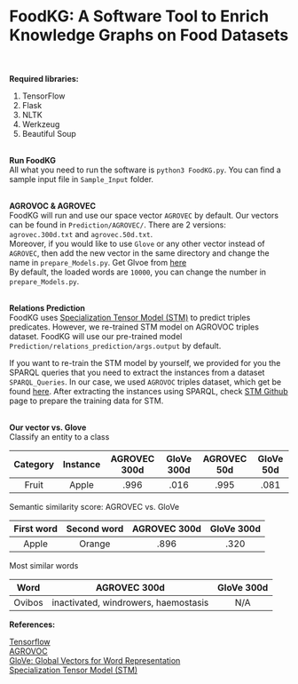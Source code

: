 # FoodKG: A Software Tool to Enrich Knowledge Graphs on Food Datasets </br> </br>

**Required libraries:** 
1) TensorFlow 
2) Flask 
3) NLTK 
4) Werkzeug 
5) Beautiful Soup  </br></br>


**Run FoodKG**</br>
All what you need to run the software is `python3 FoodKG.py`. You can find a sample input file in `Sample_Input` folder. </br> </br>

**AGROVOC & AGROVEC**</br>
FoodKG will run and use our space vector `AGROVEC` by default. Our vectors can be found in `Prediction/AGROVEC/`. There are 2 versions: `agrovec.300d.txt` and `agrovec.50d.txt`. </br> 
Moreover, if you would like to use `Glove` or any other vector instead of `AGROVEC`, then add the new vector in the same directory and change the name in `prepare_Models.py`. Get Glvoe from [here](https://nlp.stanford.edu/projects/glove/) </br>
By default, the loaded words are `10000`, you can change the number in `prepare_Models.py`. </br></br>  



**Relations Prediction**</br>
FoodKG uses [Specialization Tensor Model (STM)](https://github.com/codogogo/stm) to predict triples predicates. However, we re-trained STM model on AGROVOC triples dataset. FoodKG will use our pre-trained model `Prediction/relations_prediction/args.output` by default. 

If you want to re-train the STM model by yourself, we provided for you the SPARQL queries that you need to extract the instances from a dataset `SPARQL_Queries`. In our case, we used `AGROVOC` triples dataset, which get be found [here](http://aims.fao.org/agrovoc/releases). After extracting the instances using SPARQL, check [STM Github](https://github.com/codogogo/stm) page to prepare the training data for STM. </br></br>


**Our vector vs. Glove**</br>
Classify an entity to a class

| Category | Instance | AGROVEC 300d | GloVe 300d | AGROVEC 50d | GloVe 50d |
| :---:    |  :---:   |  :---:       | :---:      | :---:       | :---:     |
| Fruit    | Apple    | .996         | .016       | .995        | .081      |

Semantic similarity score: AGROVEC vs. GloVe

| First word | Second word | AGROVEC 300d | GloVe 300d | 
| :---:    |  :---:   |  :---:       | :---:      | 
| Apple    | Orange    | .896         | .320       | 

Most similar words

| Word | AGROVEC 300d | GloVe 300d | 
| :---:     |  :---:       | :---:      | 
| Ovibos    | inactivated, windrowers, haemostasis         | N/A       | 


**References:** </br>

[Tensorflow](https://www.tensorflow.org/)</br>
[AGROVOC](http://aims.fao.org/vest-registry/vocabularies/agrovoc/)</br>
[GloVe: Global Vectors for Word Representation](https://nlp.stanford.edu/projects/glove/)</br>
[Specialization Tensor Model (STM)](https://github.com/codogogo/stm)


